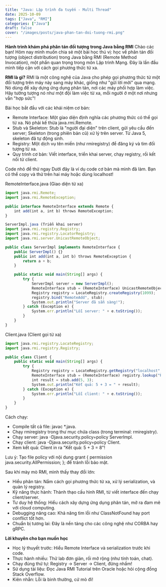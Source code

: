 ```yaml
---
title: "Java: Lập trình đa tuyến - Multi Thread"
date: 2025-10-09
tags: ["Java", "RMI"]
categories: ["Java"]
draft: false
cover: "/images/posts/java-phan-tan-doi-tuong-rmi.png"
---
```


**Hành trình khám phá phân tán đối tượng trong Java bằng RMI**
Chào các bạn! Hôm nay mình muốn chia sẻ một bài học thú vị: học về phân tán đối tượng (object distribution) trong Java bằng RMI (Remote Method Invocation), một phần quan trọng trong môn Lập trình Mạng. Đây là lần đầu mình tiếp cận với cách gọi phương thức từ xa.

**RMI là gì?**
RMI là một công nghệ của Java cho phép gọi phương thức từ một đối tượng trên máy này sang máy khác, giống như "gửi lời mời" qua mạng. Nó dùng để xây dựng ứng dụng phân tán, nơi các máy phối hợp làm việc. Hãy tưởng tượng nó như một đội làm việc từ xa, mỗi người ở một nơi nhưng vẫn "hợp sức"!

Bài học bắt đầu với các khái niệm cơ bản:
- Remote Interface: Một giao diện định nghĩa các phương thức có thể gọi từ xa. Nó phải kế thừa java.rmi.Remote.
- Stub và Skeleton: Stub là "người đại diện" trên client, gửi yêu cầu đến server; Skeleton (trong phiên bản cũ) xử lý trên server. Từ Java 5, skeleton đã tự động sinh.
- Registry: Một dịch vụ tên miền (như rmiregistry) để đăng ký và tìm đối tượng từ xa.
- Quy trình cơ bản: Viết interface, triển khai server, chạy registry, rồi kết nối từ client.

Code nhỏ để thử ngay
Dưới đây là ví dụ code cơ bản mà mình đã làm. Bạn có thể copy và thử trên hai máy hoặc dùng localhost!

RemoteInterface.java (Giao diện từ xa)

```js
import java.rmi.Remote;
import java.rmi.RemoteException;

public interface RemoteInterface extends Remote {
    int add(int a, int b) throws RemoteException;
}

ServerImpl.java (Triển khai server)
import java.rmi.registry.Registry;
import java.rmi.registry.LocatorRegistry;
import java.rmi.server.UnicastRemoteObject;

public class ServerImpl implements RemoteInterface {
    public ServerImpl() {}
    public int add(int a, int b) throws RemoteException {
        return a + b;
    }

    public static void main(String[] args) {
        try {
            ServerImpl server = new ServerImpl();
            RemoteInterface stub = (RemoteInterface) UnicastRemoteObject.exportObject(server, 0);
            Registry registry = LocateRegistry.createRegistry(1099);
            registry.bind("RemoteAdd", stub);
            System.out.println("Server đã sẵn sàng!");
        } catch (Exception e) {
            System.err.println("Lỗi server: " + e.toString());
        }
    }
}
```

Client.java (Client gọi từ xa)

```js
import java.rmi.registry.LocateRegistry;
import java.rmi.registry.Registry;

public class Client {
    public static void main(String[] args) {
        try {
            Registry registry = LocateRegistry.getRegistry("localhost", 1099);
            RemoteInterface stub = (RemoteInterface) registry.lookup("RemoteAdd");
            int result = stub.add(5, 3);
            System.out.println("Kết quả: 5 + 3 = " + result);
        } catch (Exception e) {
            System.err.println("Lỗi client: " + e.toString());
        }
    }
}
```

Cách chạy:
- Compile tất cả file: javac *.java.
- Chạy rmiregistry trong thư mục chứa class (trong terminal: rmiregistry).
- Chạy server: java -Djava.security.policy=policy ServerImpl.
- Chạy client: java -Djava.security.policy=policy Client.
- Xem kết quả: Client in ra "Kết quả: 5 + 3 = 8"!

Lưu ý: Tạo file policy với nội dung grant { permission java.security.AllPermission; }; để tránh lỗi bảo mật.

Sau khi mày mò RMI, mình thấy thay đổi lớn:
- Hiểu phân tán: Nắm cách gọi phương thức từ xa, xử lý serialization, và quản lý registry.
- Kỹ năng thực hành: Thành thạo cấu hình RMI, từ viết interface đến chạy client/server.
- Tư duy hệ thống: Hiểu cách xây dựng ứng dụng phân tán, mở ra đam mê với cloud computing.
- Debugging nâng cao: Khả năng tìm lỗi như ClassNotFound hay port conflict tốt hơn.
- Chuẩn bị tương lai: Đây là nền tảng cho các công nghệ như CORBA hay gRPC.

**Lời khuyên cho bạn muốn học**
- Học lý thuyết trước: Hiểu Remote Interface và serialization trước khi code.
- Thực hành nhiều: Thử lab đơn giản, rồi mở rộng (như tính toán, chat).
- Chạy đúng thứ tự: Registry -> Server -> Client, đừng nhầm!
- Sử dụng tài liệu: Đọc Java RMI Tutorial trên Oracle hoặc hỏi cộng đồng Stack Overflow.
- Kiên nhẫn: Lỗi là bình thường, cứ mò đi!
